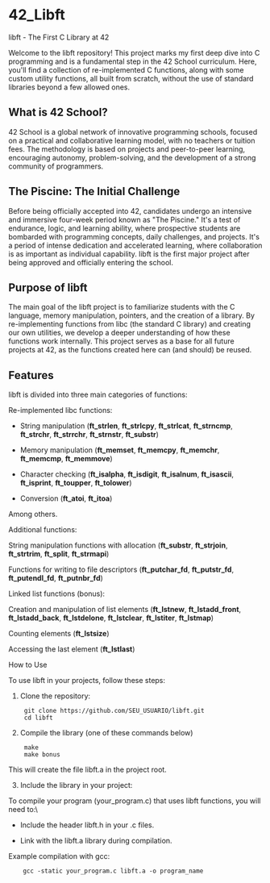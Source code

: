 # 42_Libft
libft - The First C Library at 42

Welcome to the libft repository! This project marks my first deep dive into C programming and is a fundamental step in the 42 School curriculum. Here, you'll find a collection of re-implemented C functions, along with some custom utility functions, all built from scratch, without the use of standard libraries beyond a few allowed ones.

## What is 42 School?

42 School is a global network of innovative programming schools, focused on a practical and collaborative learning model, with no teachers or tuition fees. The methodology is based on projects and peer-to-peer learning, encouraging autonomy, problem-solving, and the development of a strong community of programmers.

## The Piscine: The Initial Challenge

Before being officially accepted into 42, candidates undergo an intensive and immersive four-week period known as "The Piscine." It's a test of endurance, logic, and learning ability, where prospective students are bombarded with programming concepts, daily challenges, and projects. It's a period of intense dedication and accelerated learning, where collaboration is as important as individual capability. libft is the first major project after being approved and officially entering the school.

## Purpose of libft

The main goal of the libft project is to familiarize students with the C language, memory manipulation, pointers, and the creation of a library. By re-implementing functions from libc (the standard C library) and creating our own utilities, we develop a deeper understanding of how these functions work internally. This project serves as a base for all future projects at 42, as the functions created here can (and should) be reused.

## Features

libft is divided into three main categories of functions:

Re-implemented libc functions:

* String manipulation (**ft_strlen**, **ft_strlcpy**, **ft_strlcat**, **ft_strncmp**, **ft_strchr**, **ft_strrchr**, **ft_strnstr**, **ft_substr**)

* Memory manipulation (**ft_memset**, **ft_memcpy**, **ft_memchr**, **ft_memcmp**, **ft_memmove**)

* Character checking (**ft_isalpha**, **ft_isdigit**, **ft_isalnum**, **ft_isascii**, **ft_isprint**, **ft_toupper**, **ft_tolower**)

* Conversion (**ft_atoi**, **ft_itoa**)

Among others.

Additional functions:

String manipulation functions with allocation (**ft_substr**, **ft_strjoin**, **ft_strtrim**, **ft_split**, **ft_strmapi**)

Functions for writing to file descriptors (**ft_putchar_fd**, **ft_putstr_fd**, **ft_putendl_fd**, **ft_putnbr_fd**)

Linked list functions (bonus):

Creation and manipulation of list elements (**ft_lstnew**, **ft_lstadd_front**, **ft_lstadd_back**, **ft_lstdelone**, **ft_lstclear**, **ft_lstiter**, **ft_lstmap**)

Counting elements (**ft_lstsize**)

Accessing the last element (**ft_lstlast**)

How to Use

To use libft in your projects, follow these steps:

1. Clone the repository:

        git clone https://github.com/SEU_USUARIO/libft.git
        cd libft

3. Compile the library (one of these commands below)

        make
        make bonus

This will create the file libft.a in the project root.

3. Include the library in your project:

To compile your program (your_program.c) that uses libft functions, you will need to:\

* Include the header libft.h in your .c files.

* Link with the libft.a library during compilation.

Example compilation with gcc:

        gcc -static your_program.c libft.a -o program_name
